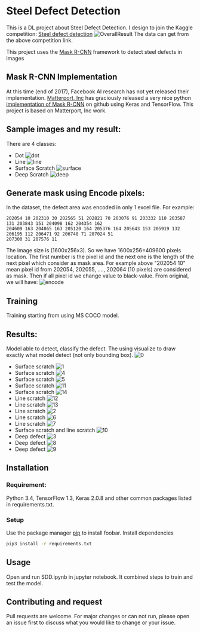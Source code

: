 # Steel Defect Detection

This is a DL project about Steel Defect Detection. I design to join the Kaggle competition: [Steel defect detection](https://www.kaggle.com/c/severstal-steel-defect-detection)
![OverallResult](https://github.com/thanhtinhvan/Steel_Defect_Detection/blob/master/Screenshots/0.jpg)
The data can get from the above competition link.

This project uses the [Mask R-CNN](https://github.com/matterport/Mask_RCNN) framework to detect steel defects in images

## Mask R-CNN Implementation
At this time (end of 2017), Facebook AI research has not yet released their implementation. [Matterport, Inc](https://matterport.com/) has graciously released a very nice python [implementation of Mask R-CNN](https://github.com/matterport/Mask_RCNN) on github using Keras and TensorFlow. This project is based on Matterport, Inc work.

## Sample images and my result:
There are 4 classes:
- Dot
![dot](https://github.com/thanhtinhvan/Steel_Defect_Detection/blob/master/Screenshots/class_dot_1.jpg)
- Line
![line](https://github.com/thanhtinhvan/Steel_Defect_Detection/blob/master/Screenshots/class_line_2.jpg)
- Surface Scratch
![surface](https://github.com/thanhtinhvan/Steel_Defect_Detection/blob/master/Screenshots/class_surfaceScratch_3.jpg)
- Deep Scratch
![deep](https://github.com/thanhtinhvan/Steel_Defect_Detection/blob/master/Screenshots/class_deep_4.jpg)

## Generate mask using Encode pixels:
In the dataset, the defect area was encoded in only 1 excel file. 
For example:
```
202054 10 202310 30 202565 51 202821 70 203076 91 203332 110 203587 131 203843 151 204098 162 204354 162 
204609 163 204865 163 205120 164 205376 164 205643 153 205919 132 206195 112 206471 92 206748 71 207024 51 
207300 31 207576 11
```
The image size is (1600x256x3). So we have 1600x256=409600 pixels location.
The first number is the pixel id and the next one is the length of the next pixel which consider as mask area. For example above "202054 10" mean pixel id from 202054, 202055, ...., 202064 (10 pixels) are considered as mask. 
Then if all pixel id we change value to black-value. From original, we will have:
![encode](https://github.com/thanhtinhvan/Steel_Defect_Detection/blob/master/Screenshots/encodePixels.jpg)

## Training
Training starting from using MS COCO model. 

## Results:
Model able to detect, classify the defect. The using visualize to draw exactly what model detect (not only bounding box).
![0](https://github.com/thanhtinhvan/Steel_Defect_Detection/blob/master/Screenshots/0.jpg)
- Surface scratch
![1](https://github.com/thanhtinhvan/Steel_Defect_Detection/blob/master/Screenshots/1.jpg)
- Surface scratch
![4](https://github.com/thanhtinhvan/Steel_Defect_Detection/blob/master/Screenshots/4.jpg)
- Surface scratch
![5](https://github.com/thanhtinhvan/Steel_Defect_Detection/blob/master/Screenshots/5.jpg)
- Surface scratch
![11](https://github.com/thanhtinhvan/Steel_Defect_Detection/blob/master/Screenshots/11.jpg)
- Surface scratch
![14](https://github.com/thanhtinhvan/Steel_Defect_Detection/blob/master/Screenshots/14.jpg)
- Line scratch
![12](https://github.com/thanhtinhvan/Steel_Defect_Detection/blob/master/Screenshots/12.jpg)
- Line scratch
![13](https://github.com/thanhtinhvan/Steel_Defect_Detection/blob/master/Screenshots/13.jpg)
- Line scratch
![2](https://github.com/thanhtinhvan/Steel_Defect_Detection/blob/master/Screenshots/2.jpg)
- Line scratch
![6](https://github.com/thanhtinhvan/Steel_Defect_Detection/blob/master/Screenshots/6.jpg)
- Line scratch
![7](https://github.com/thanhtinhvan/Steel_Defect_Detection/blob/master/Screenshots/7.jpg)
- Surface scratch and line scratch
![10](https://github.com/thanhtinhvan/Steel_Defect_Detection/blob/master/Screenshots/10.jpg)
- Deep defect
![3](https://github.com/thanhtinhvan/Steel_Defect_Detection/blob/master/Screenshots/3.jpg)
- Deep defect
![8](https://github.com/thanhtinhvan/Steel_Defect_Detection/blob/master/Screenshots/8.jpg)
- Deep defect
![9](https://github.com/thanhtinhvan/Steel_Defect_Detection/blob/master/Screenshots/9.jpg)

## Installation
### Requirement:
Python 3.4, TensorFlow 1.3, Keras 2.0.8 and other common packages listed in requirements.txt.
### Setup
Use the package manager [pip](https://pip.pypa.io/en/stable/) to install foobar.
Install dependencies
```bash
pip3 install -r requirements.txt
```

## Usage
Open and run SDD.ipynb in jupyter notebook. It combined steps to train and test the model.

## Contributing and request
Pull requests are welcome. For major changes or can not run, please open an issue first to discuss what you would like to change or your issue. 
